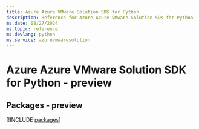 ```yaml
---
title: Azure Azure VMware Solution SDK for Python
description: Reference for Azure Azure VMware Solution SDK for Python
ms.date: 08/27/2024
ms.topic: reference
ms.devlang: python
ms.service: azurevmwaresolution
---
```

# Azure Azure VMware Solution SDK for Python - preview
## Packages - preview
[!INCLUDE [packages](azure-vmware-solution-index.md)]